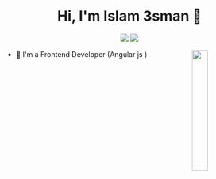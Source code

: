 <h1 align="center">Hi, I'm Islam 3sman 👋</h1>
<p align="center">
    <a href="https://www.linkedin.com/in/islam-osman-443562243"><img src="https://img.shields.io/badge/linkedin-%230177B5?style=flat&logo=linkedin&logoColor=white"/></a>
    <a href="https://www.instagram.com/islam_3sman/"><img src="https://img.shields.io/badge/instagram-%23E4415F?style=flat&logo=instagram&logoColor=white"/></a>
  </p>
  
  <img src="https://github.com/mohamedabusrea/mohamedabusrea/blob/master/profile-img.png" align="right" width="25%"/>



- 🔭 I'm a Frontend Developer (Angular js )
